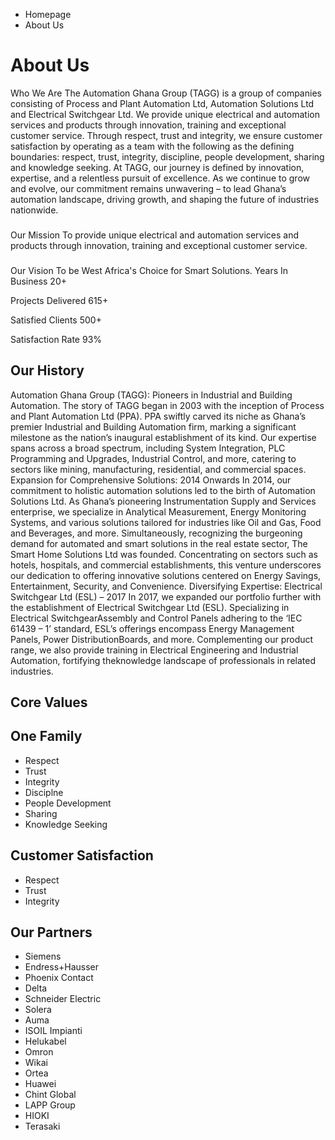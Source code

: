 - Homepage
- About Us

# About Us

Who We Are
The Automation Ghana Group (TAGG) is a group of companies consisting of Process and Plant Automation Ltd, Automation Solutions Ltd and Electrical Switchgear Ltd.
We provide unique electrical and automation services and products through innovation, training and exceptional customer service.
Through respect, trust and integrity, we ensure customer satisfaction by operating as a team with the following as the defining boundaries: respect, trust, integrity, discipline, people development, sharing and knowledge seeking.
At TAGG, our journey is defined by innovation, expertise, and a relentless pursuit of excellence. As we continue to grow and evolve, our commitment remains unwavering &#8211; to lead Ghana&#8217;s automation landscape, driving growth, and shaping the future of industries nationwide.

###

Our Mission
To provide unique electrical and automation services and products through innovation, training and exceptional customer service.

###

Our Vision
To be West Africa's Choice for Smart Solutions.
Years In Business
20+

Projects Delivered
615+

Satisfied Clients
500+

Satisfaction Rate
93%

## Our History

Automation Ghana Group (TAGG): Pioneers in Industrial and Building Automation.
The story of TAGG began in 2003 with the inception of Process and Plant Automation Ltd (PPA). PPA swiftly carved its niche as Ghana’s premier Industrial and Building Automation firm, marking a significant milestone as the nation&#8217;s inaugural establishment of its kind. Our expertise spans across a broad spectrum, including System Integration, PLC Programming and Upgrades, Industrial Control, and more, catering to sectors like mining, manufacturing, residential, and commercial spaces.
Expansion for Comprehensive Solutions: 2014 Onwards
In 2014, our commitment to holistic automation solutions led to the birth of Automation Solutions Ltd. As Ghana&#8217;s pioneering Instrumentation Supply and Services enterprise, we specialize in Analytical Measurement, Energy Monitoring Systems, and various solutions tailored for industries like Oil and Gas, Food and Beverages, and more.
Simultaneously, recognizing the burgeoning demand for automated and smart solutions in the real estate sector, The Smart Home Solutions Ltd was founded. Concentrating on sectors such as hotels, hospitals, and commercial establishments, this venture underscores our dedication to offering innovative solutions centered on Energy Savings, Entertainment, Security, and Convenience.
Diversifying Expertise: Electrical Switchgear Ltd (ESL) &#8211; 2017
In 2017, we expanded our portfolio further with the establishment of Electrical Switchgear Ltd (ESL). Specializing in Electrical SwitchgearAssembly and Control Panels adhering to the &#8216;IEC 61439 – 1&#8217; standard, ESL’s offerings encompass Energy Management Panels, Power DistributionBoards, and more. Complementing our product range, we also provide training in Electrical Engineering and Industrial Automation, fortifying theknowledge landscape of professionals in related industries.

## Core Values

## One Family

- Respect
- Trust
- Integrity
- Disciplne
- People Development
- Sharing
- Knowledge Seeking

## Customer Satisfaction

- Respect
- Trust
- Integrity

## Our Partners

- Siemens
- Endress+Hausser
- Phoenix Contact
- Delta
- Schneider Electric
- Solera
- Auma
- ISOIL Impianti
- Helukabel
- Omron
- Wikai
- Ortea
- Huawei
- Chint Global
- LAPP Group
- HIOKI
- Terasaki
